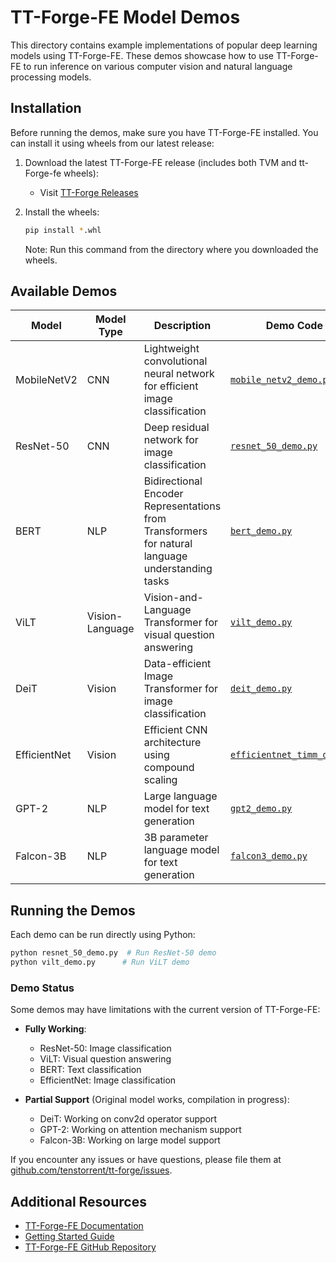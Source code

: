 # TT-Forge-FE Model Demos

This directory contains example implementations of popular deep learning models using TT-Forge-FE. These demos showcase how to use TT-Forge-FE to run inference on various computer vision and natural language processing models.

## Installation

Before running the demos, make sure you have TT-Forge-FE installed. You can install it using wheels from our latest release:

1. Download the latest TT-Forge-FE release (includes both TVM and tt-Forge-fe wheels):
   - Visit [TT-Forge Releases](https://github.com/tenstorrent/tt-forge/releases)

2. Install the wheels:
   ```bash
   pip install *.whl
   ```
   Note: Run this command from the directory where you downloaded the wheels.

## Available Demos

| Model | Model Type | Description | Demo Code |
|-------|------------|-------------|------------|
| MobileNetV2 | CNN | Lightweight convolutional neural network for efficient image classification | [`mobile_netv2_demo.py`](mobile_netv2_demo.py) |
| ResNet-50 | CNN | Deep residual network for image classification | [`resnet_50_demo.py`](resnet_50_demo.py) |
| BERT | NLP | Bidirectional Encoder Representations from Transformers for natural language understanding tasks | [`bert_demo.py`](bert_demo.py) |
| ViLT | Vision-Language | Vision-and-Language Transformer for visual question answering | [`vilt_demo.py`](vilt_demo.py) |
| DeiT | Vision | Data-efficient Image Transformer for image classification | [`deit_demo.py`](deit_demo.py) |
| EfficientNet | Vision | Efficient CNN architecture using compound scaling | [`efficientnet_timm_demo.py`](efficientnet_timm_demo.py) |
| GPT-2 | NLP | Large language model for text generation | [`gpt2_demo.py`](gpt2_demo.py) |
| Falcon-3B | NLP | 3B parameter language model for text generation | [`falcon3_demo.py`](falcon3_demo.py) |

## Running the Demos

Each demo can be run directly using Python:

```bash
python resnet_50_demo.py  # Run ResNet-50 demo
python vilt_demo.py      # Run ViLT demo
```

### Demo Status

Some demos may have limitations with the current version of TT-Forge-FE:

- **Fully Working**:
  - ResNet-50: Image classification
  - ViLT: Visual question answering
  - BERT: Text classification
  - EfficientNet: Image classification

- **Partial Support** (Original model works, compilation in progress):
  - DeiT: Working on conv2d operator support
  - GPT-2: Working on attention mechanism support
  - Falcon-3B: Working on large model support

If you encounter any issues or have questions, please file them at [github.com/tenstorrent/tt-forge/issues](https://github.com/tenstorrent/tt-forge/issues).

## Additional Resources

- [TT-Forge-FE Documentation](https://docs.tenstorrent.com/tt-forge-fe/)
- [Getting Started Guide](https://docs.tenstorrent.com/tt-forge-fe/getting-started.html)
- [TT-Forge-FE GitHub Repository](https://github.com/tenstorrent/tt-forge)
